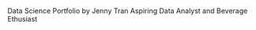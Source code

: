 <br>Data Science Portfolio by Jenny Tran
Aspiring Data Analyst and Beverage Ethusiast </br>



<!---
jennttraan/jennttraan is a ✨ special ✨ repository because its `README.md` (this file) appears on your GitHub profile.
You can click the Preview link to take a look at your changes.
--->
